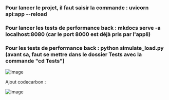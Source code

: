 ### Pour lancer le projet, il faut saisir la commande : uvicorn api:app --reload
### Pour lancer les tests de performance back : mkdocs serve -a localhost:8080 (car le port 8000 est déjà pris par l'appli)
### Pour les tests de performance back : python simulate_load.py (avant sa, faut se mettre dans le dossier Tests avec la commande "cd Tests")



![image](https://github.com/user-attachments/assets/49585dc1-1a2b-48f3-90c9-62babdc9727a)

Ajout codecarbon :

![image](https://github.com/user-attachments/assets/f9ca2f47-2d84-4d7e-8604-384bdf274fe9)

